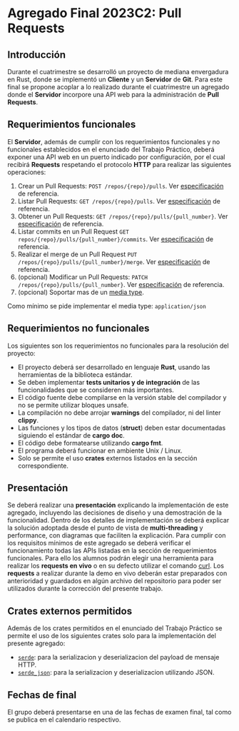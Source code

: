 # Agregado Final 2023C2: Pull Requests

## Introducción

Durante el cuatrimestre se desarrolló un proyecto de mediana envergadura en Rust, donde se implementó un **Cliente** y un **Servidor** de **Git**. Para este final se propone acoplar a lo realizado durante el cuatrimestre un agregado donde el **Servidor** incorpore una API web para la administración de **Pull Requests**. 


## Requerimientos funcionales

El **Servidor**, además de cumplir con los requerimientos funcionales y no funcionales establecidos en el enunciado del Trabajo Práctico, deberá exponer una API web en un puerto indicado por configuración, por el cual recibirá **Requests** respetando el protocolo **HTTP** para realizar las siguientes operaciones: 
1. Crear un Pull Requests: `POST /repos/{repo}/pulls`. Ver [especificación](https://docs.github.com/en/rest/pulls/pulls?apiVersion=2022-11-28#create-a-pull-request) de referencia.
2. Listar Pull Requests: `GET /repos/{repo}/pulls`. Ver [especificación](https://docs.github.com/en/rest/pulls/pulls?apiVersion=2022-11-28#list-pull-requests) de referencia.
3. Obtener un Pull Requests: `GET /repos/{repo}/pulls/{pull_number}`. Ver [especificación](https://docs.github.com/en/rest/pulls/pulls?apiVersion=2022-11-28#get-a-pull-request) de referencia.
4. Listar commits en un Pull Request `GET repos/{repo}/pulls/{pull_number}/commits`. Ver [especificación](https://docs.github.com/en/rest/pulls/pulls?apiVersion=2022-11-28#list-commits-on-a-pull-request) de referencia.
5. Realizar el merge de un Pull Request `PUT /repos/{repo}/pulls/{pull_number}/merge`. Ver [especificación](https://docs.github.com/en/rest/pulls/pulls?apiVersion=2022-11-28#merge-a-pull-request) de referencia.
6. (opcional) Modificar un Pull Requests: `PATCH /repos/{repo}/pulls/{pull_number}`. Ver [especificación](https://docs.github.com/en/rest/pulls/pulls?apiVersion=2022-11-28#update-a-pull-request) de referencia.
7. (opcional) Soportar mas de un [media type](https://developer.mozilla.org/en-US/docs/Web/HTTP/Basics_of_HTTP/MIME_types).

Como mínimo se pide implementar el media type: `application/json`


## Requerimientos no funcionales
Los siguientes son los requerimientos no funcionales para la resolución del proyecto:
* El proyecto deberá ser desarrollado en lenguaje **Rust**, usando las herramientas de la biblioteca estándar.
* Se deben implementar **tests unitarios y de integración** de las funcionalidades que se consideren más importantes.
* El código fuente debe compilarse en la versión stable del compilador y no se permite utilizar bloques unsafe.
* La compilación no debe arrojar **warnings** del compilador, ni del linter **clippy**.
* Las funciones y los tipos de datos (**struct**) deben estar documentadas siguiendo el estándar de **cargo doc**.
* El código debe formatearse utilizando **cargo fmt**.
* El programa deberá funcionar en ambiente Unix / Linux.
* Solo se permite el uso **crates** externos listados en la sección correspondiente.


## Presentación
Se deberá realizar una **presentación** explicando la implementación de este agregado, incluyendo las decisiones de diseño y una demostración de la funcionalidad. 
Dentro de los detalles de implementación se deberá explicar la solución adoptada desde el punto de vista de **multi-threading** y performance, con diagramas que faciliten la explicación.
Para cumplir con los requisitos mínimos de este agregado se deberá verificar el funcionamiento todas las APIs listadas en la sección de requerimientos funcionales. Para ello los alumnos podrán elegir una herramienta para realizar los **requests en vivo** o en su defecto utilizar el comando [curl](https://curl.se/).
Los **requests** a realizar durante la demo en vivo deberán estar preparados con anterioridad y guardados en algún archivo del repositorio para poder ser utilizados durante la corrección del presente trabajo.


## Crates externos permitidos
Además de los crates permitidos en el enunciado del Trabajo Práctico se permite el uso de los siguientes crates solo para la implementación del presente agregado:

- [`serde`](https://crates.io/crates/serde): para la serializacion y deserializacion del payload de mensaje HTTP.
- [`serde_json`](https://crates.io/crates/serde_json): para la serializacion y deserializacion utilizando JSON.


## Fechas de final
El grupo deberá presentarse en una de las fechas de examen final, tal como se publica en el calendario respectivo.
